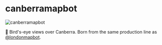 # canberramapbot

![canberramapbot](https://github.com/rexarski/canberramapbot/workflows/canberramapbot/badge.svg)

📍 Bird's-eye views over Canberra. Born from the same production line as [@londonmapbot](https://twitter.com/londonmapbot).


